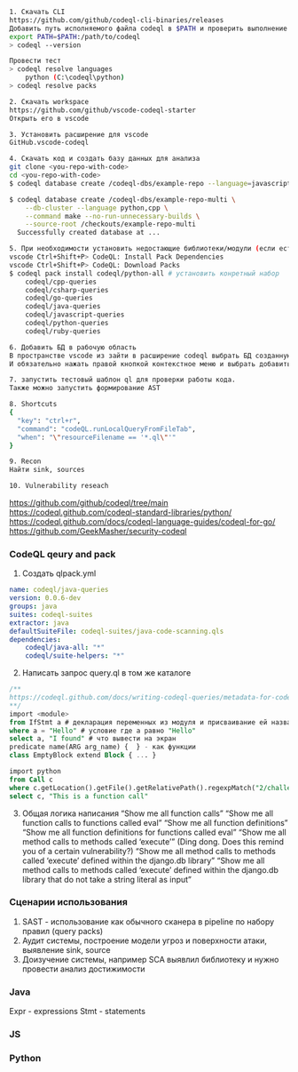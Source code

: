 ```bash
1. Скачать CLI
https://github.com/github/codeql-cli-binaries/releases
Добавить путь исполняемого файла codeql в $PATH и проверить выполнение 
export PATH=$PATH:/path/to/codeql
> codeql --version

Провести тест
> codeql resolve languages
    python (C:\codeql\python)
> codeql resolve packs

2. Скачать workspace
https://github.com/github/vscode-codeql-starter
Открыть его в vscode

3. Установить расширение для vscode
GitHub.vscode-codeql

4. Скачать код и создать базу данных для анализа
git clone <you-repo-with-code>
cd <you-repo-with-code>
$ codeql database create /codeql-dbs/example-repo --language=javascript \    --source-root /checkouts/example-repo

$ codeql database create /codeql-dbs/example-repo-multi \
    --db-cluster --language python,cpp \
    --command make --no-run-unnecessary-builds \
    --source-root /checkouts/example-repo-multi
  Successfully created database at ...

5. При необходимости установить недостающие библиотеки/модули (если есть ошибка could not resolve module javascript)
vscode Ctrl+Shift+P> CodeQL: Install Pack Dependencies
vscode Ctrl+Shift+P> CodeQL: Download Packs
$ codeql pack install codeql/python-all # установить конретный набор
    codeql/cpp-queries
    codeql/csharp-queries
    codeql/go-queries
    codeql/java-queries
    codeql/javascript-queries
    codeql/python-queries
    codeql/ruby-queries

6. Добавить БД в рабочую область
В пространстве vscode из зайти в расширение codeql выбрать БД созданную ранее 
И обязательно нажать правой кнопкой контекстное меню и выбрать добавить add database source to workspace

7. запустить тестовый шаблон ql для проверки работы кода. 
Также можно запустить формирование AST

8. Shortcuts
{
  "key": "ctrl+r",
  "command": "codeQL.runLocalQueryFromFileTab",
  "when": "\"resourceFilename == '*.ql\"'"
}

9. Recon
Найти sink, sources

10. Vulnerability reseach
```

https://github.com/github/codeql/tree/main
https://codeql.github.com/codeql-standard-libraries/python/
https://codeql.github.com/docs/codeql-language-guides/codeql-for-go/
https://github.com/GeekMasher/security-codeql

### CodeQL qeury and pack
1. Создать qlpack.yml
```yaml
name: codeql/java-queries
version: 0.0.6-dev
groups: java
suites: codeql-suites
extractor: java
defaultSuiteFile: codeql-suites/java-code-scanning.qls
dependencies:
    codeql/java-all: "*"
    codeql/suite-helpers: "*"
```

2. Написать запрос query.ql в том же каталоге
```sql
/**
https://codeql.github.com/docs/writing-codeql-queries/metadata-for-codeql-queries/
**/
import <module>
from IfStmt a # декларация переменных из модуля и присваивание ей названия a
where a = "Hello" # условие где a равно "Hello"
select a, "I found" # что вывести на экран
predicate name(ARG arg_name) {  } - как функции
class EmptyBlock extend Block { ... }

import python
from Call c
where c.getLocation().getFile().getRelativePath().regexpMatch("2/challenge-1/.*")
select c, "This is a function call"
```

3. Общая логика написания 
“Show me all function calls”
“Show me all function calls to functions called eval”
“Show me all function definitions”
“Show me all function definitions for functions called eval”
“Show me all method calls to methods called ‘execute’” (Ding dong. Does this remind you of a certain vulnerability?)
“Show me all method calls to methods called ‘execute’ defined within the django.db library”
“Show me all method calls to methods called ‘execute’ defined within the django.db library that do not take a string literal as input”

### Сценарии использования
1. SAST - использование как обычного сканера в pipeline по набору правил (query packs)
2. Аудит системы, построение модели угроз и поверхности атаки, выявление sink, source
3. Доизучение системы, например SCA выявлил библиотеку и нужно провести анализ достижимости

### Java
Expr - expressions 
Stmt - statements 

### JS



### Python
